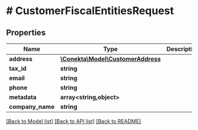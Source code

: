 # # CustomerFiscalEntitiesRequest

## Properties

Name | Type | Description | Notes
------------ | ------------- | ------------- | -------------
**address** | [**\Conekta\Model\CustomerAddress**](CustomerAddress.md) |  |
**tax_id** | **string** |  | [optional]
**email** | **string** |  | [optional]
**phone** | **string** |  | [optional]
**metadata** | **array<string,object>** |  | [optional]
**company_name** | **string** |  | [optional]

[[Back to Model list]](../../README.md#models) [[Back to API list]](../../README.md#endpoints) [[Back to README]](../../README.md)
